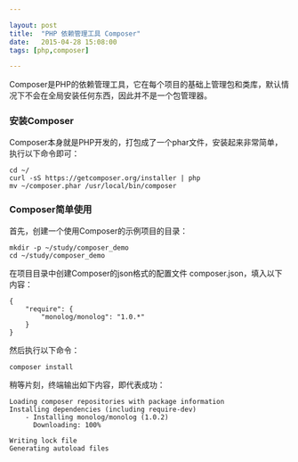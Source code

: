 ```yaml
---

layout: post
title:  "PHP 依赖管理工具 Composer"
date:   2015-04-28 15:08:00
tags: [php,composer]

---
```


Composer是PHP的依赖管理工具，它在每个项目的基础上管理包和类库，默认情况下不会在全局安装任何东西，因此并不是一个包管理器。



### 安装Composer
	
Composer本身就是PHP开发的，打包成了一个phar文件，安装起来非常简单，执行以下命令即可：
	
	cd ~/
	curl -sS https://getcomposer.org/installer | php
	mv ~/composer.phar /usr/local/bin/composer
	

### Composer简单使用


首先，创建一个使用Composer的示例项目的目录：


	mkdir -p ~/study/composer_demo
	cd ~/study/composer_demo

在项目目录中创建Composer的json格式的配置文件 composer.json，填入以下内容：

	
	{
    	"require": {
    		"monolog/monolog": "1.0.*"
    	}
	}

然后执行以下命令：

	composer install
	

稍等片刻，终端输出如下内容，即代表成功：


	Loading composer repositories with package information
	Installing dependencies (including require-dev)
  		- Installing monolog/monolog (1.0.2)
    	  Downloading: 100%

	Writing lock file
	Generating autoload files
	

### 